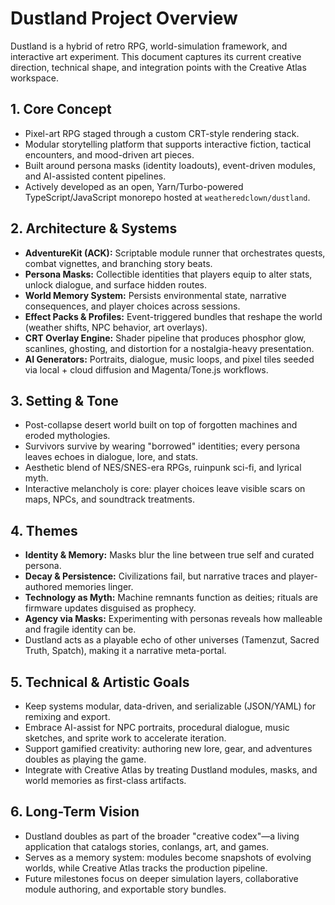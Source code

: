 # Dustland Project Overview

Dustland is a hybrid of retro RPG, world-simulation framework, and interactive art experiment. This document captures its current creative direction, technical shape, and integration points with the Creative Atlas workspace.

## 1. Core Concept
- Pixel-art RPG staged through a custom CRT-style rendering stack.
- Modular storytelling platform that supports interactive fiction, tactical encounters, and mood-driven art pieces.
- Built around persona masks (identity loadouts), event-driven modules, and AI-assisted content pipelines.
- Actively developed as an open, Yarn/Turbo-powered TypeScript/JavaScript monorepo hosted at `weatheredclown/dustland`.

## 2. Architecture & Systems
- **AdventureKit (ACK):** Scriptable module runner that orchestrates quests, combat vignettes, and branching story beats.
- **Persona Masks:** Collectible identities that players equip to alter stats, unlock dialogue, and surface hidden routes.
- **World Memory System:** Persists environmental state, narrative consequences, and player choices across sessions.
- **Effect Packs & Profiles:** Event-triggered bundles that reshape the world (weather shifts, NPC behavior, art overlays).
- **CRT Overlay Engine:** Shader pipeline that produces phosphor glow, scanlines, ghosting, and distortion for a nostalgia-heavy presentation.
- **AI Generators:** Portraits, dialogue, music loops, and pixel tiles seeded via local + cloud diffusion and Magenta/Tone.js workflows.

## 3. Setting & Tone
- Post-collapse desert world built on top of forgotten machines and eroded mythologies.
- Survivors survive by wearing "borrowed" identities; every persona leaves echoes in dialogue, lore, and stats.
- Aesthetic blend of NES/SNES-era RPGs, ruinpunk sci-fi, and lyrical myth.
- Interactive melancholy is core: player choices leave visible scars on maps, NPCs, and soundtrack treatments.

## 4. Themes
- **Identity & Memory:** Masks blur the line between true self and curated persona.
- **Decay & Persistence:** Civilizations fail, but narrative traces and player-authored memories linger.
- **Technology as Myth:** Machine remnants function as deities; rituals are firmware updates disguised as prophecy.
- **Agency via Masks:** Experimenting with personas reveals how malleable and fragile identity can be.
- Dustland acts as a playable echo of other universes (Tamenzut, Sacred Truth, Spatch), making it a narrative meta-portal.

## 5. Technical & Artistic Goals
- Keep systems modular, data-driven, and serializable (JSON/YAML) for remixing and export.
- Embrace AI-assist for NPC portraits, procedural dialogue, music sketches, and sprite work to accelerate iteration.
- Support gamified creativity: authoring new lore, gear, and adventures doubles as playing the game.
- Integrate with Creative Atlas by treating Dustland modules, masks, and world memories as first-class artifacts.

## 6. Long-Term Vision
- Dustland doubles as part of the broader "creative codex"—a living application that catalogs stories, conlangs, art, and games.
- Serves as a memory system: modules become snapshots of evolving worlds, while Creative Atlas tracks the production pipeline.
- Future milestones focus on deeper simulation layers, collaborative module authoring, and exportable story bundles.
